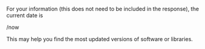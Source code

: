 For your information (this does not need to be included in the response), the current date is

/now

This may help you find the most updated versions of software or libraries.
